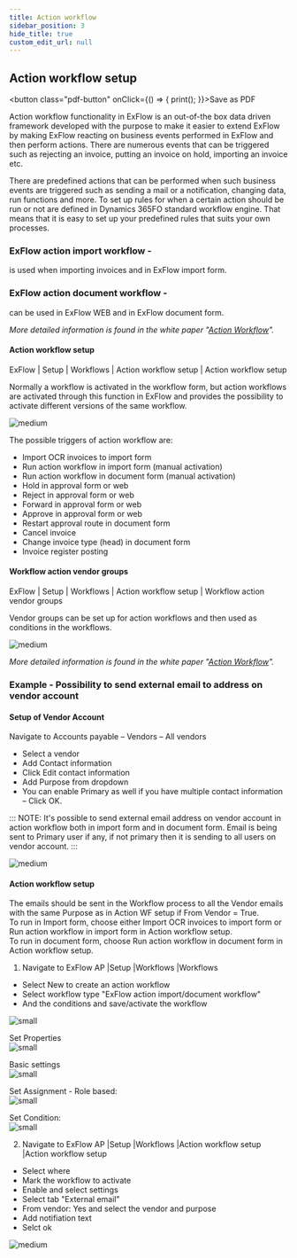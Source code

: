 ```yaml
---
title: Action workflow
sidebar_position: 3
hide_title: true
custom_edit_url: null
---
```

## Action workflow setup 
<button class="pdf-button" onClick={() => { print(); }}>Save as PDF</button>

Action workflow functionality in ExFlow is an out-of-the box data driven framework developed with the purpose to make it easier to extend ExFlow by making ExFlow reacting on business events performed in ExFlow and then perform actions. There are numerous events that can be triggered such as rejecting an invoice, putting an invoice on hold, importing an invoice etc.<br/>

There are predefined actions that can be performed when such business events are triggered such as sending a mail or a notification, changing data, run functions and more. To set up rules for when a certain action should be run or not are defined in Dynamics 365FO standard workflow engine. That means that it is easy to set up your predefined rules that suits your own processes.<br/>

### ExFlow action import workflow - 
is used when importing invoices and in ExFlow import form.<br/>

### ExFlow action document workflow - 
can be used in ExFlow WEB and in ExFlow document form.<br/>

*More detailed information is found in the white paper "[Action Workflow](https://support.signupsoftware.com/knowledgebase/article/KA-01140)".*


#### Action workflow setup
ExFlow \| Setup \| Workflows \| Action workflow setup \| Action workflow setup<br/>

Normally a workflow is activated in the workflow form, but action workflows are activated through this function in ExFlow and provides the possibility to activate different versions of the same workflow.

![medium](@site/static/img/media/image84.png)

The possible triggers of action workflow are:<br/>
- Import OCR invoices to import form
- Run action workflow in import form (manual activation)
- Run action workflow in document form (manual activation)
- Hold in approval form or web
- Reject in approval form or web
- Forward in approval form or web
- Approve in approval form or web
- Restart approval route in document form
- Cancel invoice
- Change invoice type (head) in document form
- Invoice register posting

#### Workflow action vendor groups
ExFlow \| Setup \| Workflows \| Action workflow setup \| Workflow action vendor groups<br/>

Vendor groups can be set up for action workflows and then used as conditions in the workflows.<br/>

![medium](@site/static/img/media/image85.png)

*More detailed information is found in the white paper "[Action Workflow](https://support.signupsoftware.com/knowledgebase/article/KA-01140)".*


### Example - Possibility to send external email to address on vendor account

#### Setup of Vendor Account
Navigate to Accounts payable – Vendors – All vendors<br/>
- Select a vendor<br/>
- Add Contact information<br/>
- Click Edit contact information<br/>
- Add Purpose from dropdown<br/>
- You can enable Primary as well if you have multiple contact information – Click OK.<br/>

::: NOTE: It's possible to send external email address on vendor account in action workflow both in import form and in document form.
Email is being sent to Primary user if any, if not primary then it is sending to all users on vendor account.
:::

![medium](@site/static/img/media/image613.png)

#### Action workflow setup
The emails should be sent in the Workflow process to all the Vendor emails with the same Purpose as in Action WF setup if From Vendor = True.<br/>
To run in Import form, choose either Import OCR invoices to import form or Run action workflow in import form in Action workflow setup.<br/>
To run in document form, choose Run action workflow in document form in Action workflow setup.<br/>

1. Navigate to ExFlow AP \|Setup \|Workflows \|Workflows<br/>

- Select New to create an action workflow<br/>
- Select workflow type "ExFlow action import/document workflow"<br/>
- And the conditions and save/activate the workflow<br/>

![small](@site/static/img/media/image615.png)<br/>

Set Properties<br/>
![small](@site/static/img/media/image616.png)<br/>

Basic settings<br/>
![small](@site/static/img/media/image617.png)<br/>

Set Assignment - Role based:<br/>
![small](@site/static/img/media/image618.png)<br/>

Set Condition:<br/>
![small](@site/static/img/media/image619.png)<br/>


2. Navigate to ExFlow AP \|Setup \|Workflows \|Action workflow setup \|Action workflow setup <br/>

- Select where<br/>
- Mark the workflow to activate<br/>
- Enable and select settings<br/>
- Select tab "External email"<br/>
- From vendor: Yes and select the vendor and purpose<br/>
- Add notifiation text<br/>
- Selct ok<br/>

![medium](@site/static/img/media/image614.png)


